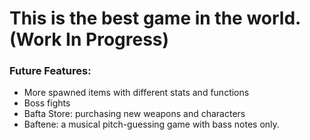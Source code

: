 # This is the best game in the world. (Work In Progress)

### Future Features:
- More spawned items with different stats and functions
- Boss fights
- Bafta Store: purchasing new weapons and characters
- Baftene: a musical pitch-guessing game with bass notes only.
